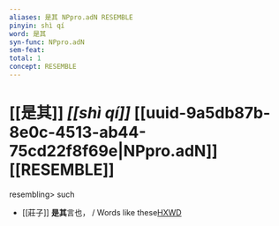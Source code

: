 ```yaml
---
aliases: 是其 NPpro.adN RESEMBLE
pinyin: shì qí
word: 是其
syn-func: NPpro.adN
sem-feat: 
total: 1
concept: RESEMBLE 
---
```

# [[是其]] *[[shì qí]]*  [[uuid-9a5db87b-8e0c-4513-ab44-75cd22f8f69e|NPpro.adN]] [[RESEMBLE]]
resembling> such
 - [[莊子]] **是其**言也， / Words like these[HXWD](https://hxwd.org/textview.html?location=KR5c0126_tls_002-16a.19)